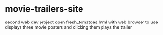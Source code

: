 # movie-trailers-site
second web dev project 
open fresh_tomatoes.html with web browser to use
displays three movie posters and clicking them plays the trailer 
